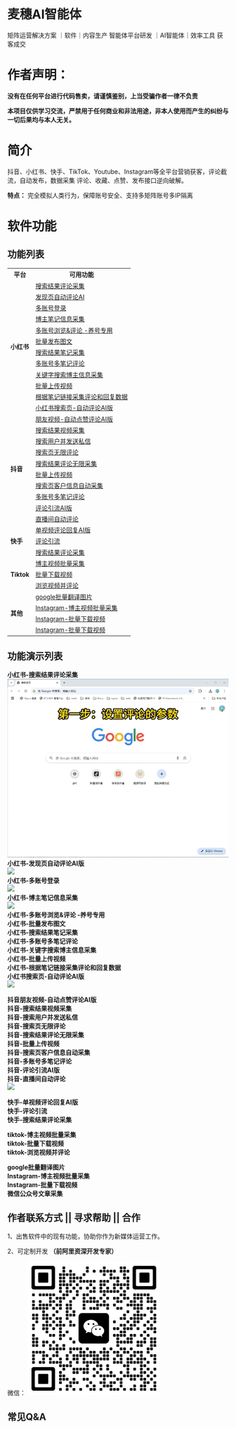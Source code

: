 # 麦穗AI智能体
矩阵运营解决方案 ｜软件｜内容生产 智能体平台研发 ｜AI智能体｜效率工具 获客成交



# 作者声明： 
**没有在任何平台进行代码售卖，请谨慎鉴别，上当受骗作者一律不负责**

**本项目仅供学习交流，严禁用于任何商业和非法用途，非本人使用而产生的纠纷与一切后果均与本人无关。**

# 简介
抖音、小红书、快手、TikTok、Youtube、Instagram等全平台营销获客，评论截流，自动发布，数据采集
评论、收藏、点赞、发布接口逆向破解。


**特点：**
完全模拟人类行为，保障账号安全、支持多矩阵账号多IP隔离




# 软件功能

## 功能列表
<table>
  <tr>
    <th>平台</th>
    <th>可用功能</th>
  </tr>
  <tr>
    <td rowspan="12"><strong>小红书</strong></td>
    <td><a href="#xhs01">搜索结果评论采集</a></td>
  </tr>
  <tr>
    <td><a href="#xhs02">发现页自动评论AI</a></td>
  </tr>
  <tr>
    <td><a href="#xhs03">多账号登录</a></td>
  </tr>
  <tr>
    <td><a href="#xhs04">博主笔记信息采集</a></td>
  </tr>
  <tr>
    <td><a href="#xhs05">多账号浏览&评论 -养号专用</a></td>
  </tr>
  <tr>
    <td><a href="#xhs06">批量发布图文</a></td>
  </tr>
  <tr>
    <td><a href="#xhs07">搜索结果笔记采集</a></td>
  </tr>
  <tr>
    <td><a href="#xhs08">多账号多笔记评论</a></td>
  </tr>
  <tr>
    <td><a href="#xhs09">关键字搜索博主信息采集</a></td>
  </tr>
  <tr>
    <td><a href="#xhs10">批量上传视频</a></td>
  </tr>
  <tr>
    <td><a href="#xhs11">根据笔记链接采集评论和回复数据</a></td>
  </tr>
  <tr>
    <td><a href="#xhs12">小红书搜索页-自动评论AI版</a></td>
  </tr>
  <tr>
    <td rowspan="10"><strong>抖音</strong></td>
    <td><a href="#dy01">朋友视频-自动点赞评论AI版</a></td>
  </tr>
  <tr>
    <td><a href="#dy02">搜索结果视频采集</a></td>
  </tr>
  <tr>
    <td><a href="#dy03">搜索用户并发送私信</a></td>
  </tr>
  <tr>
    <td><a href="#dy04">搜索页无限评论</a></td>
  </tr>
  <tr>
    <td><a href="#dy05">搜索结果评论无限采集</a></td>
  </tr>
  <tr>
    <td><a href="#dy06">批量上传视频</a></td>
  </tr>
  <tr>
    <td><a href="#dy07">搜索页客户信息自动采集</a></td>
  </tr>
  <tr>
    <td><a href="#dy08">多账号多笔记评论</a></td>
  </tr>
  <tr>
    <td><a href="#dy09">评论引流AI版</a></td>
  </tr>
   <tr>
    <td><a href="#dy10">直播间自动评论</a></td>
  </tr>

  <tr>
    <td rowspan="3"><strong>快手</strong></td>
    <td><a href="#ks01">单视频评论回复AI版</a></td>
  </tr>
  <tr>
    <td><a href="#ks02">评论引流</a></td>
  </tr>
  <tr>
    <td><a href="#ks03">搜索结果评论采集</a></td>
  </tr>

  <tr>
    <td rowspan="3"><strong>Tiktok</strong></td>
    <td><a href="#tt01">博主视频批量采集</a></td>
  </tr>
  <tr>
    <td><a href="#tt02">批量下载视频</a></td>
  </tr>
  <tr>
    <td><a href="#tt03">浏览视频并评论</a></td>
  </tr>

  <tr>
    <td rowspan="4"><strong>其他</strong></td>
    <td><a href="#qt01">google批量翻译图片</a></td>
  </tr>
  <tr>
    <td><a href="#qt02">Instagram-博主视频批量采集</a></td>
  </tr>
  <tr>
    <td><a href="#qt03">Instagram-批量下载视频</a></td>
  </tr>
  <tr>
    <td><a href="#qt04">Instagram-批量下载视频</a></td>
  </tr>
</table>




## 功能演示列表



**<div id="xhs01"  style="font-weight: bold;">小红书-搜索结果评论采集</div>**
<img src="demo_gif/小红书-发现页自动评论AI版.gif"/>
**<div id="xhs02"  style="-weight: bold;">小红书-发现页自动评论AI版</div>**
<img src="demo_gif/小红书-多账号登录.gif"/>
**<div id="xhs03"  style="font-weight: bold;">小红书-多账号登录</div>**
<img src="demo_gif/小红书-多账号登录.gif"/>
**<div id="xhs04"  style="font-weight: bold;">小红书-博主笔记信息采集</div>**
<img src="demo_gif/小红书笔记采集.gif"/>
**<div id="xhs05"  style="font-weight: bold;">小红书-多账号浏览&评论 -养号专用</div>**
**<div id="xhs06"  style="font-weight: bold;">小红书-批量发布图文</div>**
**<div id="xhs07"  style="font-weight: bold;">小红书-搜索结果笔记采集</div>**
**<div id="xhs08"  style="font-weight: bold;">小红书-多账号多笔记评论</div>**
**<div id="xhs09"  style="font-weight: bold;">小红书-关键字搜索博主信息采集</div>**
**<div id="xhs10"  style="font-weight: bold;">小红书-批量上传视频</div>**
**<div id="xhs11"  style="font-weight: bold;">小红书-根据笔记链接采集评论和回复数据</div>**
**<div id="xhs12"  style="font-weight: bold;">小红书搜索页-自动评论AI版</div>**
<img src="demo_gif/小红书-搜索页自动评论.gif"/>






**<div id="dy01"  style="font-weight: bold;">抖音朋友视频-自动点赞评论AI版</div>**
**<div id="dy02"  style="font-weight: bold;">抖音-搜索结果视频采集</div>**
**<div id="dy03"  style="font-weight: bold;">抖音-搜索用户并发送私信</div>**
**<div id="dy04"  style="font-weight: bold;">抖音-搜索页无限评论</div>**
**<div id="dy05"  style="font-weight: bold;">抖音-搜索结果评论无限采集</div>**
**<div id="dy06"  style="font-weight: bold;">抖音-批量上传视频</div>**
**<div id="dy07"  style="font-weight: bold;">抖音-搜索页客户信息自动采集</div>**
**<div id="dy08"  style="font-weight: bold;">抖音-多账号多笔记评论</div>**
**<div id="dy09"  style="font-weight: bold;">抖音-评论引流AI版</div>**
**<div id="dy10"  style="font-weight: bold;">抖音-直播间自动评论</div>**
<img src="demo_gif/抖音直播间自动评论.gif"/>


**<div id="ks01"  style="font-weight: bold;">快手-单视频评论回复AI版</div>**
**<div id="ks02"  style="font-weight: bold;">快手-评论引流</div>**
**<div id="ks03"  style="font-weight: bold;">快手-搜索结果评论采集</div>**





**<div id="tt01"  style="font-weight: bold;">tiktok-博主视频批量采集</div>**
**<div id="tt02"  style="font-weight: bold;">tiktok-批量下载视频</div>**
**<div id="tt03"  style="font-weight: bold;">tiktok-浏览视频并评论</div>**

**<div id="qt01"  style="font-weight: bold;">google批量翻译图片</div>**
**<div id="qt02"  style="font-weight: bold;">Instagram-博主视频批量采集</div>**
**<div id="qt03"  style="font-weight: bold;">Instagram-批量下载视频</div>**
**<div id="qt04"  style="font-weight: bold;">微信公众号文章采集</div>**







## 作者联系方式 || 寻求帮助 || 合作

1、出售软件中的现有功能，协助你作为新媒体运营工作。

2、可定制开发  **（前阿里资深开发专家）**

微信：
<img src="微信.png" width="300">





## 常见Q&A
